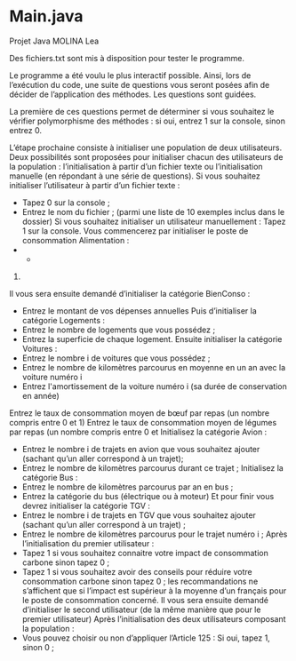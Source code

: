 # Main.java
Projet Java MOLINA Lea

Des fichiers.txt sont mis à disposition pour tester le programme.

Le programme a été voulu le plus interactif possible. 
Ainsi, lors de l’exécution du code, une suite de questions vous seront posées afin de décider de l’application des méthodes. 
Les questions sont guidées.

La première de ces questions permet de déterminer si vous souhaitez le vérifier polymorphisme des méthodes : si oui, entrez 1 sur la console, sinon entrez 0.

L’étape prochaine consiste à initialiser une population de deux utilisateurs.
Deux possibilités sont proposées pour initialiser chacun des utilisateurs de la population : l’initialisation à partir d’un fichier texte ou l’initialisation manuelle (en répondant à une série de questions).
Si vous souhaitez initialiser l’utilisateur à partir d’un fichier texte :
- Tapez 0 sur la console ;
- Entrez le nom du fichier ; (parmi une liste de 10 exemples inclus dans le dossier) Si vous souhaitez initialiser un utilisateur manuellement : Tapez 1 sur la console.
Vous commencerez par initialiser le poste de consommation Alimentation :
- -
1)
Il vous sera ensuite demandé d’initialiser la catégorie BienConso :
- Entrez le montant de vos dépenses annuelles Puis d’initialiser la catégorie Logements :
- Entrez le nombre de logements que vous possédez ;
- Entrez la superficie de chaque logement. Ensuite initialiser la catégorie Voitures :
- Entrez le nombre i de voitures que vous possédez ;
- Entrez le nombre de kilomètres parcourus en moyenne en un an avec la voiture numéro i
- Entrez l'amortissement de la voiture numéro i (sa durée de conservation en année)
  
Entrez le taux de consommation moyen de bœuf par repas (un nombre compris entre 0 et 1)
Entrez le taux de consommation moyen de légumes par repas (un nombre compris entre 0 et
Initialisez la catégorie Avion :
- Entrez le nombre i de trajets en avion que vous souhaitez ajouter (sachant qu’un aller correspond à un trajet);
- Entrez le nombre de kilomètres parcourus durant ce trajet ;
Initialisez la catégorie Bus :
- Entrez le nombre de kilomètres parcourus par an en bus ;
- Entrez la catégorie du bus (électrique ou à moteur)
Et pour finir vous devrez initialiser la catégorie TGV :
- Entrez le nombre i de trajets en TGV que vous souhaitez ajouter (sachant qu’un aller correspond à un trajet) ;
- Entrez le nombre de kilomètres parcourus pour le trajet numéro i ;
Après l’initialisation du premier utilisateur :
- Tapez 1 si vous souhaitez connaitre votre impact de consommation carbone sinon tapez 0 ;
- Tapez 1 si vous souhaitez avoir des conseils pour réduire votre consommation carbone sinon tapez 0 ; les recommandations ne s’affichent que si l’impact est supérieur à la moyenne d’un
français pour le poste de consommation concerné.
Il vous sera ensuite demandé d’initialiser le second utilisateur (de la même manière que pour le premier utilisateur)
Après l’initialisation des deux utilisateurs composant la population :
- Vous pouvez choisir ou non d’appliquer l’Article 125 : Si oui, tapez 1, sinon 0 ;
